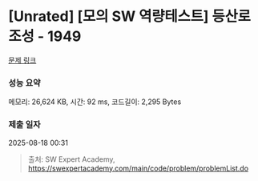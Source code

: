 # [Unrated] [모의 SW 역량테스트] 등산로 조성 - 1949 

[문제 링크](https://swexpertacademy.com/main/code/problem/problemDetail.do?contestProbId=AV5PoOKKAPIDFAUq) 

### 성능 요약

메모리: 26,624 KB, 시간: 92 ms, 코드길이: 2,295 Bytes

### 제출 일자

2025-08-18 00:31



> 출처: SW Expert Academy, https://swexpertacademy.com/main/code/problem/problemList.do
